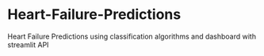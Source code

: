# Heart-Failure-Predictions
Heart Failure Predictions using classification algorithms and dashboard with streamlit API
